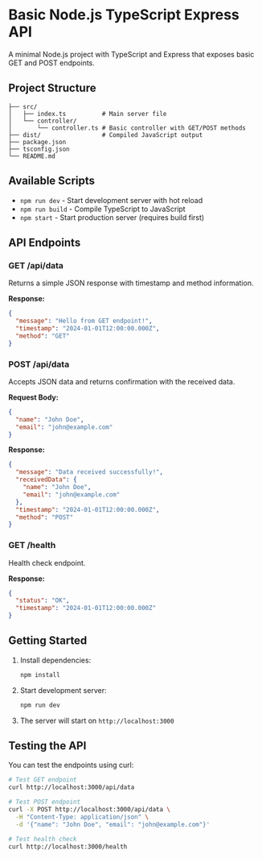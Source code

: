 # Basic Node.js TypeScript Express API

A minimal Node.js project with TypeScript and Express that exposes basic GET and POST endpoints.

## Project Structure

```
├── src/
│   ├── index.ts          # Main server file
│   └── controller/
│       └── controller.ts # Basic controller with GET/POST methods
├── dist/                 # Compiled JavaScript output
├── package.json
├── tsconfig.json
└── README.md
```

## Available Scripts

- `npm run dev` - Start development server with hot reload
- `npm run build` - Compile TypeScript to JavaScript
- `npm start` - Start production server (requires build first)

## API Endpoints

### GET /api/data
Returns a simple JSON response with timestamp and method information.

**Response:**
```json
{
  "message": "Hello from GET endpoint!",
  "timestamp": "2024-01-01T12:00:00.000Z",
  "method": "GET"
}
```

### POST /api/data
Accepts JSON data and returns confirmation with the received data.

**Request Body:**
```json
{
  "name": "John Doe",
  "email": "john@example.com"
}
```

**Response:**
```json
{
  "message": "Data received successfully!",
  "receivedData": {
    "name": "John Doe",
    "email": "john@example.com"
  },
  "timestamp": "2024-01-01T12:00:00.000Z",
  "method": "POST"
}
```

### GET /health
Health check endpoint.

**Response:**
```json
{
  "status": "OK",
  "timestamp": "2024-01-01T12:00:00.000Z"
}
```

## Getting Started

1. Install dependencies:
   ```bash
   npm install
   ```

2. Start development server:
   ```bash
   npm run dev
   ```

3. The server will start on `http://localhost:3000`

## Testing the API

You can test the endpoints using curl:

```bash
# Test GET endpoint
curl http://localhost:3000/api/data

# Test POST endpoint
curl -X POST http://localhost:3000/api/data \
  -H "Content-Type: application/json" \
  -d '{"name": "John Doe", "email": "john@example.com"}'

# Test health check
curl http://localhost:3000/health
```
